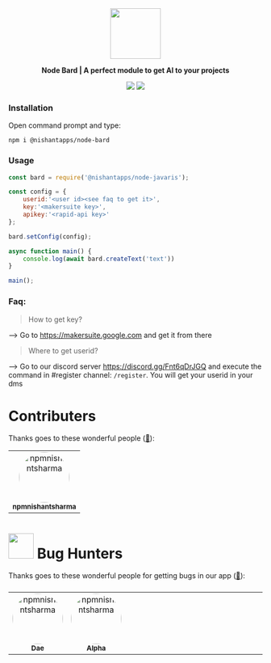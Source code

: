 <div align="center">
<img src="https://cdn.discordapp.com/attachments/1093272554405376161/1173565821243641897/logo.png?ex=65646b57&is=6551f657&hm=c88ba4c5c18ec0d187a1e62f640b2ab63e0f6ead0b7030d5ad77683a141a12cb&" width="100px" height="100px">
    <p style="font-style:bold;"><b>Node Bard | A perfect module to get AI to your projects</b></p>
    <img src="https://github.com/nishantapps/node-bard/actions/workflows/npm-publish.yml/badge.svg">
    <a href="https://discord.gg/Fnt6qDrJGQ"><img src="https://img.shields.io/discord/1167478609905205430?logo=discord&label=Discord"></a>
</div>


### Installation

Open command prompt and type:
``` shell
npm i @nishantapps/node-bard
```

### Usage

```js
const bard = require('@nishantapps/node-javaris');

const config = {
    userid:'<user id><see faq to get it>',
    key:'<makersuite key>',
    apikey:'<rapid-api key>'
};

bard.setConfig(config);

async function main() {
    console.log(await bard.createText('text'))
}

main();
```

### Faq:

>How to get key?

--> Go to https://makersuite.google.com and get it from there

> Where to get userid?

--> Go to our discord server https://discord.gg/Fnt6qDrJGQ and execute the command in #register channel: ``/register``. You will get your userid in your dms

# Contributers


Thanks goes to these wonderful people ([:hugs:](https://allcontributors.org/docs/en/emoji-key)):

<!-- ALL-CONTRIBUTORS-LIST:START - Do not remove or modify this section -->
<!-- prettier-ignore-start -->
<!-- markdownlint-disable -->
<table>
    <tbody>
        <tr>
            <td align="center">
    <a href="https://github.com/npmnishantsharma">
        <img style="border-radius:50%;" src="https://avatars.githubusercontent.com/u/99231654?v=4" width="100px;" alt="npmnishantsharma"/>
        <br />
        <sub><b>npmnishantsharma</b></sub>
    </a>
</td>
        </tr>
    </tbody>
</table>

<h1><img src="https://raw.githubusercontent.com/mezotv/discord-badges/main/assets/discordbughunter2.svg" width="50px"> Bug Hunters</h1>

Thanks goes to these wonderful people for getting bugs in our app  ([:hugs:](https://allcontributors.org/docs/en/emoji-key)):

<!-- ALL-BUG-HUNTER-LIST:START - Do not remove or modify this section -->
<!-- prettier-ignore-start -->
<!-- markdownlint-disable -->
<table>
    <tbody style="display:flex;">
        <tr>
            <td align="center">
    <a href="https://dsc.gg/nishantapps-community">
        <img style="border-radius:50%;" src="https://cdn.discordapp.com/avatars/793482727223590922/1505e99841dbffd52ae7eb02450efbc0.webp?size=4096" width="100px;" alt="npmnishantsharma"/>
        <br />
        <sub><b>Dae</b></sub>
    </a>
</td>
        </tr>
        <tr>
            <td align="center">
    <a href="https://dsc.gg/nishantapps-community">
        <img style="border-radius:50%;" src="https://cdn.discordapp.com/avatars/783661052738011176/f7a9f1ee9b131406713192235aba4050.webp?size=1024&width=0&height=320" width="100px;" alt="npmnishantsharma"/>
        <br />
        <sub><b>Alpha</b></sub>
    </a>
</td>
        </tr>
    </tbody>
</table>
